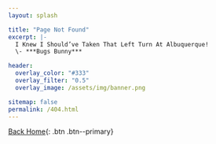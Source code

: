 ```yaml
---
layout: splash

title: "Page Not Found"
excerpt: |-
  I Knew I Should’ve Taken That Left Turn At Albuquerque!  
  \- ***Bugs Bunny***

header:
  overlay_color: "#333"
  overlay_filter: "0.5"
  overlay_image: /assets/img/banner.png

sitemap: false
permalink: /404.html
---
```


[<i class="fas fa-home"></i> Back Home](/){: .btn .btn--primary}
